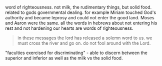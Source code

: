 word of righteousness. not milk, the rudimentary things, but solid food. related to
gods governmental dealing. for example Miriam touched God's authority and became leprosy
and could not enter the good land. Moses and Aaron were the same. all the words in
hebrews about not entering his rest and not hardening our hearts are words of righteousness.

> in these messages the lord has released a solemn word to us. we must cross the river and go on. do not fool around with the Lord.

"faculties exercised for discriminating" - able to discern between the superior and inferior as well as the milk vs the solid food.
